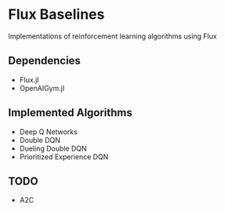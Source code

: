 # Flux Baselines
Implementations of reinforcement learning algorithms using Flux

## Dependencies
- Flux.jl
- OpenAIGym.jl

## Implemented Algorithms
- Deep Q Networks
- Double DQN
- Dueling Double DQN
- Prioritized Experience DQN

## TODO
- A2C

